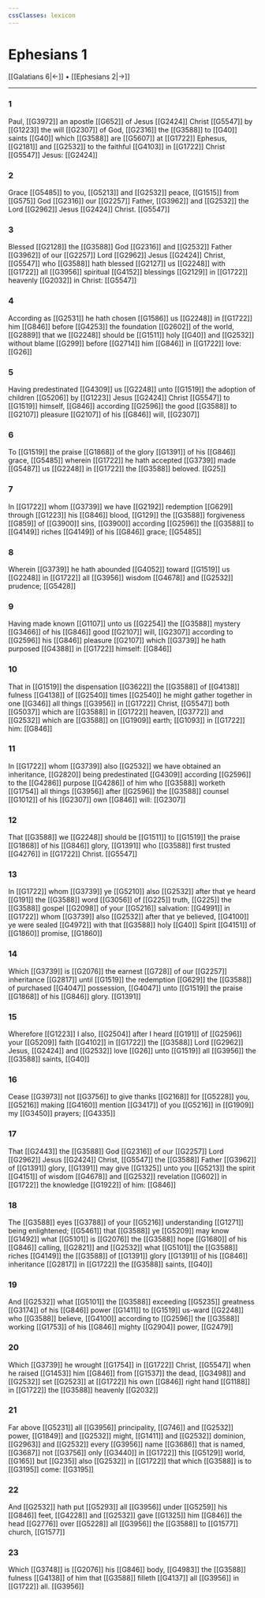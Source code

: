 ```yaml
---
cssClasses: lexicon
---
```

# Ephesians 1

[[Galatians 6|←]] • [[Ephesians 2|→]]

---

### 1
Paul, [[G3972]] an apostle [[G652]] of Jesus [[G2424]] Christ [[G5547]] by [[G1223]] the will [[G2307]] of God, [[G2316]] the [[G3588]] to [[G40]] saints [[G40]] which [[G3588]] are [[G5607]] at [[G1722]] Ephesus, [[G2181]] and [[G2532]] to the faithful [[G4103]] in [[G1722]] Christ [[G5547]] Jesus: [[G2424]]

### 2
Grace [[G5485]] to you, [[G5213]] and [[G2532]] peace, [[G1515]] from [[G575]] God [[G2316]] our [[G2257]] Father, [[G3962]] and [[G2532]] the Lord [[G2962]] Jesus [[G2424]] Christ. [[G5547]]

### 3
Blessed [[G2128]] the [[G3588]] God [[G2316]] and [[G2532]] Father [[G3962]] of our [[G2257]] Lord [[G2962]] Jesus [[G2424]] Christ, [[G5547]] who [[G3588]] hath blessed [[G2127]] us [[G2248]] with [[G1722]] all [[G3956]] spiritual [[G4152]] blessings [[G2129]] in [[G1722]] heavenly [[G2032]] in Christ: [[G5547]]

### 4
According as [[G2531]] he hath chosen [[G1586]] us [[G2248]] in [[G1722]] him [[G846]] before [[G4253]] the foundation [[G2602]] of the world, [[G2889]] that we [[G2248]] should be [[G1511]] holy [[G40]] and [[G2532]] without blame [[G299]] before [[G2714]] him [[G846]] in [[G1722]] love: [[G26]]

### 5
Having predestinated [[G4309]] us [[G2248]] unto [[G1519]] the adoption of children [[G5206]] by [[G1223]] Jesus [[G2424]] Christ [[G5547]] to [[G1519]] himself, [[G846]] according [[G2596]] the good [[G3588]] to [[G2107]] pleasure [[G2107]] of his [[G846]] will, [[G2307]]

### 6
To [[G1519]] the praise [[G1868]] of the glory [[G1391]] of his [[G846]] grace, [[G5485]] wherein [[G1722]]  he hath accepted [[G3739]] made [[G5487]] us [[G2248]] in [[G1722]] the [[G3588]] beloved. [[G25]]

### 7
In [[G1722]] whom [[G3739]] we have [[G2192]] redemption [[G629]] through [[G1223]] his [[G846]] blood, [[G129]] the [[G3588]] forgiveness [[G859]] of [[G3900]] sins, [[G3900]] according [[G2596]] the [[G3588]] to [[G4149]] riches [[G4149]] of his [[G846]] grace; [[G5485]]

### 8
Wherein [[G3739]] he hath abounded [[G4052]] toward [[G1519]] us [[G2248]] in [[G1722]] all [[G3956]] wisdom [[G4678]] and [[G2532]] prudence; [[G5428]]

### 9
Having made known [[G1107]] unto us [[G2254]] the [[G3588]] mystery [[G3466]] of his [[G846]] good [[G2107]] will, [[G2307]] according to [[G2596]] his [[G846]] pleasure [[G2107]] which [[G3739]] he hath purposed [[G4388]] in [[G1722]] himself: [[G846]]

### 10
That in [[G1519]] the dispensation [[G3622]] the [[G3588]] of [[G4138]] fulness [[G4138]] of [[G2540]] times [[G2540]] he might gather together in one [[G346]] all things [[G3956]] in [[G1722]] Christ, [[G5547]] both [[G5037]] which are [[G3588]] in [[G1722]] heaven, [[G3772]] and [[G2532]] which are [[G3588]] on [[G1909]] earth; [[G1093]] in [[G1722]] him: [[G846]]

### 11
In [[G1722]] whom [[G3739]] also [[G2532]] we have obtained an inheritance, [[G2820]] being predestinated [[G4309]] according [[G2596]] to the [[G4286]] purpose [[G4286]] of him who [[G3588]] worketh [[G1754]] all things [[G3956]] after [[G2596]] the [[G3588]] counsel [[G1012]] of his [[G2307]] own [[G846]] will: [[G2307]]

### 12
That [[G3588]] we [[G2248]] should be [[G1511]] to [[G1519]] the praise [[G1868]] of his [[G846]] glory, [[G1391]] who [[G3588]] first trusted [[G4276]] in [[G1722]] Christ. [[G5547]]

### 13
In [[G1722]] whom [[G3739]] ye [[G5210]] also [[G2532]] after that ye heard [[G191]] the [[G3588]] word [[G3056]] of [[G225]] truth, [[G225]] the [[G3588]] gospel [[G2098]] of your [[G5216]] salvation: [[G4991]] in [[G1722]] whom [[G3739]] also [[G2532]] after that ye believed, [[G4100]] ye were sealed [[G4972]] with that [[G3588]] holy [[G40]] Spirit [[G4151]] of [[G1860]] promise, [[G1860]]

### 14
Which [[G3739]] is [[G2076]] the earnest [[G728]] of our [[G2257]] inheritance [[G2817]] until [[G1519]] the redemption [[G629]] the [[G3588]] of purchased [[G4047]] possession, [[G4047]] unto [[G1519]] the praise [[G1868]] of his [[G846]] glory. [[G1391]]

### 15
Wherefore [[G1223]] I also, [[G2504]] after I heard [[G191]] of [[G2596]] your [[G5209]] faith [[G4102]] in [[G1722]] the [[G3588]] Lord [[G2962]] Jesus, [[G2424]] and [[G2532]] love [[G26]] unto [[G1519]] all [[G3956]] the [[G3588]] saints, [[G40]]

### 16
Cease [[G3973]] not [[G3756]] to give thanks [[G2168]] for [[G5228]] you, [[G5216]] making [[G4160]] mention [[G3417]] of you [[G5216]] in [[G1909]] my [[G3450]] prayers; [[G4335]]

### 17
That [[G2443]] the [[G3588]] God [[G2316]] of our [[G2257]] Lord [[G2962]] Jesus [[G2424]] Christ, [[G5547]] the [[G3588]] Father [[G3962]] of [[G1391]] glory, [[G1391]] may give [[G1325]] unto you [[G5213]] the spirit [[G4151]] of wisdom [[G4678]] and [[G2532]] revelation [[G602]] in [[G1722]] the knowledge [[G1922]] of him: [[G846]]

### 18
The [[G3588]] eyes [[G3788]] of your [[G5216]] understanding [[G1271]] being enlightened; [[G5461]] that [[G3588]] ye [[G5209]] may know [[G1492]] what [[G5101]] is [[G2076]] the [[G3588]] hope [[G1680]] of his [[G846]] calling, [[G2821]] and [[G2532]] what [[G5101]] the [[G3588]] riches [[G4149]] the [[G3588]] of [[G1391]] glory [[G1391]] of his [[G846]] inheritance [[G2817]] in [[G1722]] the [[G3588]] saints, [[G40]]

### 19
And [[G2532]] what [[G5101]] the [[G3588]] exceeding [[G5235]] greatness [[G3174]] of his [[G846]] power [[G1411]] to [[G1519]] us-ward [[G2248]] who [[G3588]] believe, [[G4100]] according to [[G2596]] the [[G3588]] working [[G1753]] of his [[G846]] mighty [[G2904]] power, [[G2479]]

### 20
Which [[G3739]] he wrought [[G1754]] in [[G1722]] Christ, [[G5547]] when he raised [[G1453]] him [[G846]] from [[G1537]] the dead, [[G3498]] and [[G2532]] set [[G2523]] at [[G1722]] his own [[G846]] right hand [[G1188]] in [[G1722]] the [[G3588]] heavenly [[G2032]]

### 21
Far above [[G5231]] all [[G3956]] principality, [[G746]] and [[G2532]] power, [[G1849]] and [[G2532]] might, [[G1411]] and [[G2532]] dominion, [[G2963]] and [[G2532]] every [[G3956]] name [[G3686]] that is named, [[G3687]] not [[G3756]] only [[G3440]] in [[G1722]] this [[G5129]] world, [[G165]] but [[G235]] also [[G2532]] in [[G1722]]  that which [[G3588]] is to [[G3195]] come: [[G3195]]

### 22
And [[G2532]] hath put [[G5293]] all [[G3956]] under [[G5259]] his [[G846]] feet, [[G4228]] and [[G2532]] gave [[G1325]] him [[G846]] the head [[G2776]] over [[G5228]] all [[G3956]] the [[G3588]] to [[G1577]] church, [[G1577]]

### 23
Which [[G3748]] is [[G2076]] his [[G846]] body, [[G4983]] the [[G3588]] fulness [[G4138]] of him that [[G3588]] filleth [[G4137]] all [[G3956]] in [[G1722]] all. [[G3956]]